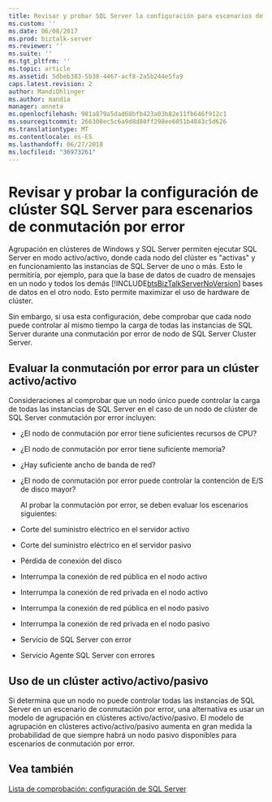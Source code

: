 ```yaml
---
title: Revisar y probar SQL Server la configuración para escenarios de conmutación por error del clúster | Microsoft Docs
ms.custom: ''
ms.date: 06/08/2017
ms.prod: biztalk-server
ms.reviewer: ''
ms.suite: ''
ms.tgt_pltfrm: ''
ms.topic: article
ms.assetid: 5dbeb383-5b38-4467-acf8-2a5b244e5fa9
caps.latest.revision: 2
author: MandiOhlinger
ms.author: mandia
manager: anneta
ms.openlocfilehash: 981a879a5dad68bfb423a03b82e11fb646f912c1
ms.sourcegitcommit: 266308ec5c6a9d8d80ff298ee6051b4843c5d626
ms.translationtype: MT
ms.contentlocale: es-ES
ms.lasthandoff: 06/27/2018
ms.locfileid: "36973261"
---
```

# <a name="reviewing-and-testing-sql-server-cluster-configuration-for-failover-scenarios"></a>Revisar y probar la configuración de clúster SQL Server para escenarios de conmutación por error
Agrupación en clústeres de Windows y SQL Server permiten ejecutar SQL Server en modo activo/activo, donde cada nodo del clúster es "activas" y en funcionamiento las instancias de SQL Server de uno o más. Esto le permitiría, por ejemplo, para que la base de datos de cuadro de mensajes en un nodo y todos los demás [!INCLUDE[btsBizTalkServerNoVersion](../includes/btsbiztalkservernoversion-md.md)] bases de datos en el otro nodo. Esto permite maximizar el uso de hardware de clúster.  
  
 Sin embargo, si usa esta configuración, debe comprobar que cada nodo puede controlar al mismo tiempo la carga de todas las instancias de SQL Server durante una conmutación por error de nodo de SQL Server Cluster Server.  
  
## <a name="evaluating-failover-for-an-activeactive-cluster"></a>Evaluar la conmutación por error para un clúster activo/activo  
 Consideraciones al comprobar que un nodo único puede controlar la carga de todas las instancias de SQL Server en el caso de un nodo de clúster de SQL Server conmutación por error incluyen:  
  
- ¿El nodo de conmutación por error tiene suficientes recursos de CPU?  
  
- ¿El nodo de conmutación por error tiene suficiente memoria?  
  
- ¿Hay suficiente ancho de banda de red?  
  
- ¿El nodo de conmutación por error puede controlar la contención de E/S de disco mayor?  
  
  Al probar la conmutación por error, se deben evaluar los escenarios siguientes:  
  
- Corte del suministro eléctrico en el servidor activo  
  
- Corte del suministro eléctrico en el servidor pasivo  
  
- Pérdida de conexión del disco  
  
- Interrumpa la conexión de red pública en el nodo activo  
  
- Interrumpa la conexión de red privada en el nodo activo  
  
- Interrumpa la conexión de red pública en el nodo pasivo  
  
- Interrumpa la conexión de red privada en el nodo pasivo  
  
- Servicio de SQL Server con error  
  
- Servicio Agente SQL Server con errores  
  
## <a name="using-an-activeactivepassive-cluster"></a>Uso de un clúster activo/activo/pasivo  
 Si determina que un nodo no puede controlar todas las instancias de SQL Server en un escenario de conmutación por error, una alternativa es usar un modelo de agrupación en clústeres activo/activo/pasivo. El modelo de agrupación en clústeres activo/activo/pasivo aumenta en gran medida la probabilidad de que siempre habrá un nodo pasivo disponibles para escenarios de conmutación por error.  
  
## <a name="see-also"></a>Vea también  
 [Lista de comprobación: configuración de SQL Server](~/technical-guides/checklist-configuring-sql-server.md)